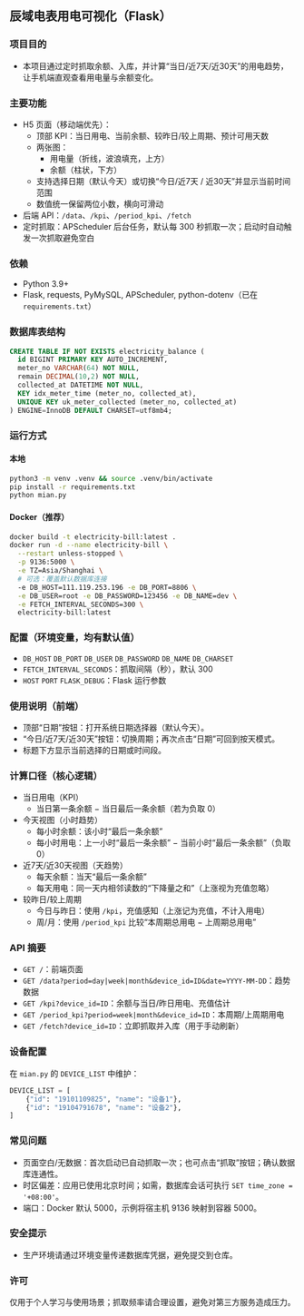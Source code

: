 ## 辰域电表用电可视化（Flask）

### 项目目的
- 本项目通过定时抓取余额、入库，并计算“当日/近7天/近30天”的用电趋势，让手机端直观查看用电量与余额变化。

### 主要功能
- H5 页面（移动端优先）：
  - 顶部 KPI：当日用电、当前余额、较昨日/较上周期、预计可用天数
  - 两张图：
    - 用电量（折线，波浪填充，上方）
    - 余额（柱状，下方）
  - 支持选择日期（默认今天）或切换“今日/近7天 / 近30天”并显示当前时间范围
  - 数值统一保留两位小数，横向可滑动
- 后端 API：`/data`、`/kpi`、`/period_kpi`、`/fetch`
- 定时抓取：APScheduler 后台任务，默认每 300 秒抓取一次；启动时自动触发一次抓取避免空白

### 依赖
- Python 3.9+
- Flask, requests, PyMySQL, APScheduler, python-dotenv（已在 `requirements.txt`）

### 数据库表结构
```sql
CREATE TABLE IF NOT EXISTS electricity_balance (
  id BIGINT PRIMARY KEY AUTO_INCREMENT,
  meter_no VARCHAR(64) NOT NULL,
  remain DECIMAL(10,2) NOT NULL,
  collected_at DATETIME NOT NULL,
  KEY idx_meter_time (meter_no, collected_at),
  UNIQUE KEY uk_meter_collected (meter_no, collected_at)
) ENGINE=InnoDB DEFAULT CHARSET=utf8mb4;
```

### 运行方式
#### 本地
```bash
python3 -m venv .venv && source .venv/bin/activate
pip install -r requirements.txt
python mian.py
```

#### Docker（推荐）
```bash
docker build -t electricity-bill:latest .
docker run -d --name electricity-bill \
  --restart unless-stopped \
  -p 9136:5000 \
  -e TZ=Asia/Shanghai \
  # 可选：覆盖默认数据库连接
  -e DB_HOST=111.119.253.196 -e DB_PORT=8806 \
  -e DB_USER=root -e DB_PASSWORD=123456 -e DB_NAME=dev \
  -e FETCH_INTERVAL_SECONDS=300 \
  electricity-bill:latest
```

### 配置（环境变量，均有默认值）
- `DB_HOST` `DB_PORT` `DB_USER` `DB_PASSWORD` `DB_NAME` `DB_CHARSET`
- `FETCH_INTERVAL_SECONDS`：抓取间隔（秒），默认 300
- `HOST` `PORT` `FLASK_DEBUG`：Flask 运行参数

### 使用说明（前端）
- 顶部“日期”按钮：打开系统日期选择器（默认今天）。
- “今日/近7天/近30天”按钮：切换周期；再次点击“日期”可回到按天模式。
- 标题下方显示当前选择的日期或时间段。

### 计算口径（核心逻辑）
- 当日用电（KPI）
  - 当日第一条余额 − 当日最后一条余额（若为负取 0）
- 今天视图（小时趋势）
  - 每小时余额：该小时“最后一条余额”
  - 每小时用电：上一小时“最后一条余额” − 当前小时“最后一条余额”（负取 0）
- 近7天/近30天视图（天趋势）
  - 每天余额：当天“最后一条余额”
  - 每天用电：同一天内相邻读数的“下降量之和”（上涨视为充值忽略）
- 较昨日/较上周期
  - 今日与昨日：使用 `/kpi`，充值感知（上涨记为充值，不计入用电）
  - 周/月：使用 `/period_kpi` 比较“本周期总用电 − 上周期总用电”

### API 摘要
- `GET /`：前端页面
- `GET /data?period=day|week|month&device_id=ID&date=YYYY-MM-DD`：趋势数据
- `GET /kpi?device_id=ID`：余额与当日/昨日用电、充值估计
- `GET /period_kpi?period=week|month&device_id=ID`：本周期/上周期用电
- `GET /fetch?device_id=ID`：立即抓取并入库（用于手动刷新）

### 设备配置
在 `mian.py` 的 `DEVICE_LIST` 中维护：
```python
DEVICE_LIST = [
    {"id": "19101109825", "name": "设备1"},
    {"id": "19104791678", "name": "设备2"},
]
```

### 常见问题
- 页面空白/无数据：首次启动已自动抓取一次；也可点击“抓取”按钮；确认数据库连通性。
- 时区偏差：应用已使用北京时间；如需，数据库会话可执行 `SET time_zone = '+08:00'`。
- 端口：Docker 默认 5000，示例将宿主机 9136 映射到容器 5000。

### 安全提示
- 生产环境请通过环境变量传递数据库凭据，避免提交到仓库。

### 许可
仅用于个人学习与使用场景；抓取频率请合理设置，避免对第三方服务造成压力。


